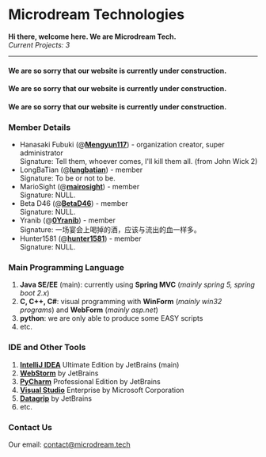 # Microdream Technologies

**Hi there, welcome here. We are Microdream Tech.**  
_Current Projects: 3_

***

#### We are so sorry that our website is currently under construction. 
#### We are so sorry that our website is currently under construction. 
#### We are so sorry that our website is currently under construction. 

### Member Details

- Hanasaki Fubuki (@[**Mengyun117**](https://github.com/Mengyun117)) - organization creator, super administrator  
  Signature: Tell them, whoever comes, I'll kill them all. (from John Wick 2)  
- LongBaTian (@[**lungbatian**](https://github.com/lungbatian)) - member  
  Signature: To be or not to be.   
- MarioSight (@[**mairosight**](https://github.com/mairosight)) - member  
  Signature: NULL.   
- Beta D46 (@[**BetaD46**](https://github.com/BetaD46)) - member  
  Signature: NULL.   
- Yranib (@[**0Yranib**](https://github.com/0Yranib)) - member  
  Signature: 一场宴会上喝掉的酒，应该与流出的血一样多。
- Hunter1581 (@[**hunter1581**](https://github.com/hunter1581)) - member  
  Signature: NULL.


### Main Programming Language
1. **Java SE/EE** (main): currently using **Spring MVC** (_mainly spring 5, spring boot 2.x_)
2. **C, C++, C#**: visual programming with **WinForm** (_mainly win32 programs_) and **WebForm** (_mainly asp.net_)
3. **python**: we are only able to produce some EASY scripts
4. etc.

### IDE and Other Tools
1. [**IntelliJ IDEA**](https://www.jetbrains.com/idea/) Ultimate Edition by JetBrains (main)
2. [**WebStorm**](https://www.jetbrains.com/webstorm/) by JetBrains
3. [**PyCharm**](https://www.jetbrains.com/pycharm/) Professional Edition by JetBrains
4. [**Visual Studio**](https://visualstudio.microsoft.com/) Enterprise by Microsoft Corporation
5. [**Datagrip**](https://www.jetbrains.com/datagrip/) by JetBrains
6. etc.

### Contact Us
Our email: contact@microdream.tech

<!--

**Here are some ideas to get you started:**

🙋‍♀️ A short introduction - what is your organization all about?
🌈 Contribution guidelines - how can the community get involved?
👩‍💻 Useful resources - where can the community find your docs? Is there anything else the community should know?
🍿 Fun facts - what does your team eat for breakfast?
🧙 Remember, you can do mighty things with the power of [Markdown](https://docs.github.com/github/writing-on-github/getting-started-with-writing-and-formatting-on-github/basic-writing-and-formatting-syntax)
-->

